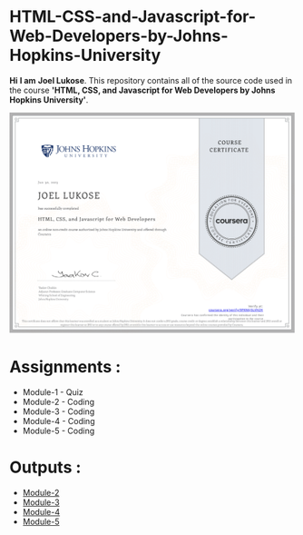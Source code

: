 # HTML-CSS-and-Javascript-for-Web-Developers-by-Johns-Hopkins-University
**Hi** **I am** **Joel Lukose**. 
This repository contains all of the source code used in the course **'HTML, CSS, and Javascript for Web Developers by Johns Hopkins University'**.

![Course Completion certificate](https://github.com/Joeluke96/HTML-CSS-and-Javascript-for-Web-Developers-by-Johns-Hopkins-University/blob/main/Certificate.png)


# Assignments :

* Module-1 - Quiz 
* Module-2 - Coding
* Module-3 - Coding
* Module-4 - Coding
* Module-5 - Coding


# Outputs :

* [Module-2](https://joeluke96.github.io/HTML-CSS-and-Javascript-for-Web-Developers-by-Johns-Hopkins-University/Assignments/Module-2/index.html)
* [Module-3](https://joeluke96.github.io/HTML-CSS-and-Javascript-for-Web-Developers-by-Johns-Hopkins-University/Assignments/Module-3/index.html)
* [Module-4](https://joeluke96.github.io/HTML-CSS-and-Javascript-for-Web-Developers-by-Johns-Hopkins-University/Assignments/Module-4/index.html)
* [Module-5](https://joeluke96.github.io/HTML-CSS-and-Javascript-for-Web-Developers-by-Johns-Hopkins-University/Assignments/Module-5/index.html)
